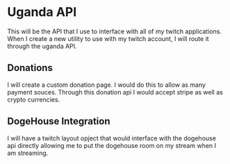 # Uganda API

This will be the API that I use to interface with all of my twitch applications.  When I create a new utility to use with my twitch account, I will route it through the uganda API.

## Donations
I will create a custom donation page.  I would do this to allow as many payment souces.  Through this donation api I would accept stripe as well as crypto currencies.

## DogeHouse Integration
I will have a twitch layout opject that would interface with the dogehouse api directly allowing me to put the dogehouse room on my stream when I am streaming.
 
